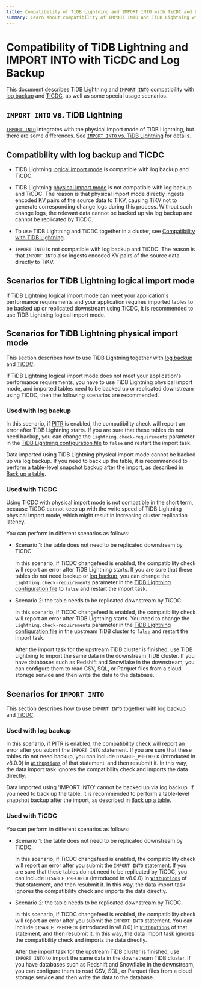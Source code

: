 ```yaml
---
title: Compatibility of TiDB Lightning and IMPORT INTO with TiCDC and Log Backup
summary: Learn about compatibility of IMPORT INTO and TiDB Lightning with log backup and TiCDC.
---
```


# Compatibility of TiDB Lightning and IMPORT INTO with TiCDC and Log Backup

This document describes TiDB Lightning and [`IMPORT INTO`](/sql-statements/sql-statement-import-into.md) compatibility with [log backup](/br/br-pitr-guide.md) and [TiCDC](/ticdc/ticdc-overview.md), as well as some special usage scenarios.

## `IMPORT INTO` vs. TiDB Lightning

[`IMPORT INTO`](/sql-statements/sql-statement-import-into.md) integrates with the physical import mode of TiDB Lightning, but there are some differences. See [`IMPORT INTO` vs. TiDB Lightning](/tidb-lightning/import-into-vs-tidb-lightning.md) for details.

## Compatibility with log backup and TiCDC

- TiDB Lightning [logical import mode](/tidb-lightning/tidb-lightning-logical-import-mode.md) is compatible with log backup and TiCDC.

- TiDB Lightning [physical import mode](/tidb-lightning/tidb-lightning-physical-import-mode.md) is not compatible with log backup and TiCDC. The reason is that physical import mode directly ingests encoded KV pairs of the source data to TiKV, causing TiKV not to generate corresponding change logs during this process. Without such change logs, the relevant data cannot be backed up via log backup and cannot be replicated by TiCDC.

- To use TiDB Lightning and TiCDC together in a cluster, see [Compatibility with TiDB Lightning](/ticdc/ticdc-compatibility.md#compatibility-with-tidb-lightning).

- `IMPORT INTO` is not compatible with log backup and TiCDC. The reason is that `IMPORT INTO` also ingests encoded KV pairs of the source data directly to TiKV.

## Scenarios for TiDB Lightning logical import mode

If TiDB Lightning logical import mode can meet your application's performance requirements and your application requires imported tables to be backed up or replicated downstream using TiCDC, it is recommended to use TiDB Lightning logical import mode.

## Scenarios for TiDB Lightning physical import mode

This section describes how to use TiDB Lightning together with [log backup](/br/br-pitr-guide.md) and [TiCDC](/ticdc/ticdc-overview.md).

If TiDB Lightning logical import mode does not meet your application's performance requirements, you have to use TiDB Lightning physical import mode, and imported tables need to be backed up or replicated downstream using TiCDC, then the following scenarios are recommended.

### Used with log backup

In this scenario, if [PITR](/br/br-log-architecture.md#process-of-pitr) is enabled, the compatibility check will report an error after TiDB Lightning starts. If you are sure that these tables do not need backup, you can change the `Lightning.check-requirements` parameter in the [TiDB Lightning configuration file](/tidb-lightning/tidb-lightning-configuration.md#tidb-lightning-task) to `false` and restart the import task.


Data imported using TiDB Lightning physical import mode cannot be backed up via log backup. If you need to back up the table, it is recommended to perform a table-level snapshot backup after the import, as described in [Back up a table](/br/br-snapshot-manual.md#back-up-a-table). 

### Used with TiCDC

Using TiCDC with physical import mode is not compatible in the short term, because TiCDC cannot keep up with the write speed of TiDB Lightning physical import mode, which might result in increasing cluster replication latency.

You can perform in different scenarios as follows:

- Scenario 1: the table does not need to be replicated downstream by TiCDC.

    In this scenario, if TiCDC changefeed is enabled, the compatibility check will report an error after TiDB Lightning starts. If you are sure that these tables do not need backup or [log backup](/br/br-pitr-guide.md), you can change the `Lightning.check-requirements` parameter in the [TiDB Lightning configuration file](/tidb-lightning/tidb-lightning-configuration.md#tidb-lightning-task) to `false` and restart the import task.

- Scenario 2: the table needs to be replicated downstream by TiCDC.

    In this scenario, if TiCDC changefeed is enabled, the compatibility check will report an error after TiDB Lightning starts. You need to change the `Lightning.check-requirements` parameter in the [TiDB Lightning configuration file](/tidb-lightning/tidb-lightning-configuration.md#tidb-lightning-task) in the upstream TiDB cluster to `false` and restart the import task.

    After the import task for the upstream TiDB cluster is finished, use TiDB Lightning to import the same data in the downstream TiDB cluster. If you have databases such as Redshift and Snowflake in the downstream, you can configure them to read CSV, SQL, or Parquet files from a cloud storage service and then write the data to the database.

## Scenarios for `IMPORT INTO`

This section describes how to use `IMPORT INTO` together with [log backup](/br/br-pitr-guide.md) and [TiCDC](/ticdc/ticdc-overview.md).

### Used with log backup

In this scenario, if [PITR](/br/br-log-architecture.md#process-of-pitr) is enabled, the compatibility check will report an error after you submit the `IMPORT INTO` statement. If you are sure that these tables do not need backup, you can include `DISABLE_PRECHECK` (introduced in v8.0.0) in [`WithOptions`](/sql-statements/sql-statement-import-into.md#withoptions) of that statement, and then resubmit it. In this way, the data import task ignores the compatibility check and imports the data directly.


Data imported using 'IMPORT INTO' cannot be backed up via log backup. If you need to back up the table, it is recommended to perform a table-level snapshot backup after the import, as described in [Back up a table](/br/br-snapshot-manual.md#back-up-a-table).

### Used with TiCDC

You can perform in different scenarios as follows:

- Scenario 1: the table does not need to be replicated downstream by TiCDC.

    In this scenario, if TiCDC changefeed is enabled, the compatibility check will report an error after you submit the `IMPORT INTO` statement. If you are sure that these tables do not need to be replicated by TiCDC, you can include `DISABLE_PRECHECK` (introduced in v8.0.0) in [`WithOptions`](/sql-statements/sql-statement-import-into.md#withoptions) of that statement, and then resubmit it. In this way, the data import task ignores the compatibility check and imports the data directly.

- Scenario 2: the table needs to be replicated downstream by TiCDC.

    In this scenario, if TiCDC changefeed is enabled, the compatibility check will report an error after you submit the `IMPORT INTO` statement. You can include `DISABLE_PRECHECK` (introduced in v8.0.0) in [`WithOptions`](/sql-statements/sql-statement-import-into.md#withoptions) of that statement, and then resubmit it. In this way, the data import task ignores the compatibility check and imports the data directly.

    After the import task for the upstream TiDB cluster is finished, use `IMPORT INTO` to import the same data in the downstream TiDB cluster. If you have databases such as Redshift and Snowflake in the downstream, you can configure them to read CSV, SQL, or Parquet files from a cloud storage service and then write the data to the database.
